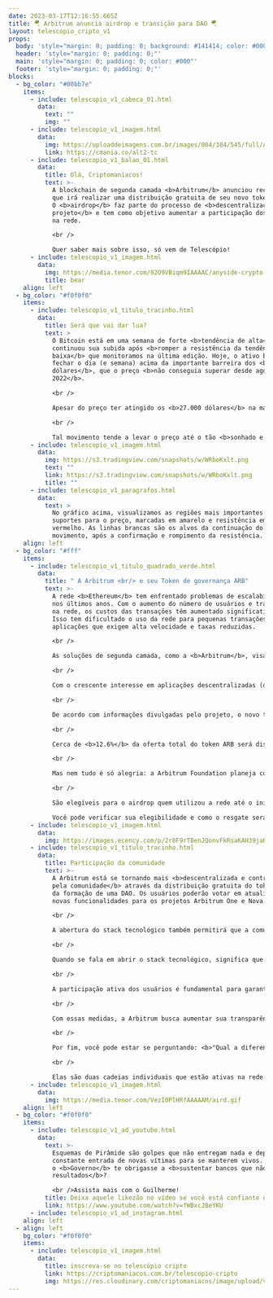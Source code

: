 ```yaml
---
date: 2023-03-17T12:16:55.665Z
title: 🪂 Arbitrum anuncia airdrop e transição para DAO 🪂
layout: telescopio_cripto_v1
props:
  body: 'style="margin: 0; padding: 0; background: #141414; color: #000"'
  header: 'style="margin: 0; padding: 0;"'
  main: 'style="margin: 0; padding: 0; color: #000"'
  footer: 'style="margin: 0; padding: 0;"'
blocks:
  - bg_color: "#00bb7e"
    items:
      - include: telescopio_v1_cabeca_01.html
        data:
          text: ""
          img: ""
      - include: telescopio_v1_imagem.html
        data:
          img: https://uploaddeimagens.com.br/images/004/384/545/full/Altseason_Newsletter_final.png?1678449695
          link: https://cmania.co/alt2-tc
      - include: telescopio_v1_balao_01.html
        data:
          title: Olá, Criptomaníacos!
          text: >-
            A blockchain de segunda camada <b>Arbitrum</b> anunciou recentemente
            que irá realizar uma distribuição gratuita de seu novo token, o ARB.
            O <b>airdrop</b> faz parte do processo de <b>descentralização do
            projeto</b> e tem como objetivo aumentar a participação dos usuários
            na rede.

            <br /> 

            Quer saber mais sobre isso, só vem de Telescópio!
      - include: telescopio_v1_imagem.html
        data:
          img: https://media.tenor.com/92O9VBiqm9IAAAAC/anyside-crypto.gif
          title: bear
    align: left
  - bg_color: "#f0f0f0"
    items:
      - include: telescopio_v1_titulo_tracinho.html
        data:
          title: Será que vai dar lua?
          text: >
            O Bitcoin está em uma semana de forte <b>tendência de alta</b> e
            continuou sua subida após <b>romper a resistência da tendência de
            baixa</b> que monitoramos na última edição. Hoje, o ativo briga para
            fechar o dia (e semana) acima da importante barreira dos <b>25.300
            dólares</b>, que o preço <b>não conseguia superar desde agosto de
            2022</b>. 

            <br /> 

            Apesar do preço ter atingido os <b>27.000 dólares</b> na manhã desta sexta-feira, vale ressaltar que ainda é importante uma confirmação de rompimento com o fechamento do gráfico diário de hoje, e o semanal, acima desse patamar para termos uma confirmação de rompimento. 

            <br /> 

            Tal movimento tende a levar o preço até o tão <b>sonhado e esperado 30k</b>. Por outro lado, se essa confirmação não acontecer e tivermos um sinal de <b>rompimento falso</b>, veremos um forte <b>movimento vendedor</b>. 
      - include: telescopio_v1_imagem.html
        data:
          img: https://s3.tradingview.com/snapshots/w/WRboKxlt.png
          text: ""
          link: https://s3.tradingview.com/snapshots/w/WRboKxlt.png
          title: ""
      - include: telescopio_v1_paragrafos.html
        data:
          text: >
            No gráfico acima, visualizamos as regiões mais importantes de
            suportes para o preço, marcadas em amarelo e resistência em
            vermelho. As linhas brancas são os alvos da continuação do
            movimento, após a confirmação e rompimento da resistência.
    align: left
  - bg_color: "#fff"
    items:
      - include: telescopio_v1_titulo_quadrado_verde.html
        data:
          title: " A Arbitrum <br/> e seu Token de governança ARB"
          text: >-
            A rede <b>Ethereum</b> tem enfrentado problemas de escalabilidade
            nos últimos anos. Com o aumento do número de usuários e transações
            na rede, os custos das transações têm aumentado significativamente.
            Isso tem dificultado o uso da rede para pequenas transações e
            aplicações que exigem alta velocidade e taxas reduzidas.

            <br /> 

            As soluções de segunda camada, como a <b>Arbitrum</b>, visam resolver esses problemas ao permitir que as transações sejam processadas <b>fora da cadeia principal da Ethereum</b>. Isso faz com que essas transações sejam processadas com maior <b>velocidade e menor custo</b>.

            <br /> 

            Com o crescente interesse em aplicações descentralizadas (dapps) e finanças descentralizadas (DeFi), <b>a demanda por soluções de segunda camada como a Arbitrum tem aumentado significativamente</b>.

            <br /> 

            De acordo com informações divulgadas pelo projeto, o novo token nativo da Arbitrum, o <b>ARB</b>, concederá aos seus detentores o poder de votar em mudanças na rede. Além disso, a Arbitrum também anunciou a formação de uma <b>DAO</b> (Organização Autônoma Descentralizada) para direcionar a tecnologia aos fins da comunidade.

            <br /> 

            Cerca de <b>12.6%</b> da oferta total do token ARB será distribuída gratuitamente através do airdrop, no dia <b>23 de março</b>. Isso permitirá que os usuários da rede tenham voz ativa nas decisões sobre o futuro dos projetos <b>Arbitrum One e Nova</b>.

            <br /> 

            Mas nem tudo é só alegria: a Arbitrum Foundation planeja conceder <b>44%</b> dos tokens a investidores e principais colaboradores, um número relativamente <b>alto</b> de tokens.

            <br /> 

            São elegíveis para o airdrop quem utilizou a rede até o início do mês passado.<br /> 

            Você pode verificar sua elegibilidade e como o resgate será feito clicando <a href=“https://google.com” target=”_blank">aqui</a>.
      - include: telescopio_v1_imagem.html
        data:
          img: https://images.ecency.com/p/2r8F9rTBenJQonvFkRsaKAH39jaKNoUwtKLXMK2cgH78Bfn3Yynxaz9YruWaCSiZ26vtHxJxCYgz8KEx51oxXoG4pwyskqU8XKXr6oginjKKd218DeusRCzUmmM8BYCEH.webp?format=webp&mode=fit
      - include: telescopio_v1_titulo_tracinho.html
        data:
          title: Participação da comunidade
          text: >-
            A Arbitrum está se tornando mais <b>descentralizada e controlada
            pela comunidade</b> através da distribuição gratuita do token ARB e
            da formação de uma DAO. Os usuários poderão votar em atualizações e
            novas funcionalidades para os projetos Arbitrum One e Nova. 

            <br /> 

            A abertura do stack tecnológico também permitirá que a comunidade contribua diretamente para o crescimento da rede.

            <br /> 

            Quando se fala em abrir o stack tecnológico, significa que ferramentas e tecnologias estarão disponíveis para que desenvolvedores construam <b>soluções de terceira camada sobre a Arbitrum</b>. Em resumo, veremos muitos projetos, protocolos e aplicações sendo construídos pela comunidade.

            <br /> 

            A participação ativa dos usuários é fundamental para garantir que a tecnologia evolua de acordo com as necessidades da comunidade. A DAO será responsável por <b>tomar decisões importantes sobre o futuro da tecnologia e gerenciar os fundos destinados ao desenvolvimento dos projetos</b>.

            <br /> 

            Com essas medidas, a Arbitrum busca aumentar sua transparência e responsabilidade perante sua base de usuários, fortalecendo ainda mais sua relação com eles.

            <br /> 

            Por fim, você pode estar se perguntando: <b>"Qual a diferença entre a Arbitrum One e a Nova?"</b>. 

            <br /> 

            Elas são duas cadeias individuais que estão ativas na rede principal e juntas podem suportar quase todos os casos de uso de blockchain. <b>Nova</b> é a solução mais adequada de escolha para <b>jogos e aplicações sociais</b>, enquanto <b>Arbitrum One</b> é apresentada como o <b>lar para DeFi e muitos projetos NFT</b>. 
      - include: telescopio_v1_imagem.html
        data:
          img: https://media.tenor.com/VezI0PlHRfAAAAAM/aird.gif
    align: left
  - bg_color: "#f0f0f0"
    items:
      - include: telescopio_v1_ad_youtube.html
        data:
          text: >-
            Esquemas de Pirâmide são golpes que não entregam nada e dependem da
            constante entrada de novas vítimas para se manterem vivos. Mas e se
            o <b>Governo</b> te obrigasse a <b>sustentar bancos que não entregam
            resultados</b>?

            <br />Assista mais com o Guilherme!
          title: Deixa aquele likezão no vídeo se você está confiante no BTC!
          link: https://www.youtube.com/watch?v=fWBxcJBeYKU
      - include: telescopio_v1_ad_instagram.html
    align: left
  - align: left
    bg_color: "#f0f0f0"
    items:
      - include: telescopio_v1_imagem.html
        data:
          title: inscreva-se no telescópio cripto
          link: https://criptomaniacos.com.br/telescopio-cripto
          img: https://res.cloudinary.com/criptomaniacos/image/upload/v1662133224/telescopio/inscreva-se-telescopio.png
---
```

